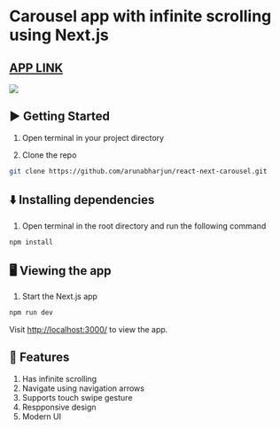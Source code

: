 # Carousel app with infinite scrolling using Next.js
## [APP LINK](https://carousel-app.arunabharjun.vercel.app/)
![](https://arunabharjun.com/api/project/photo/carousel-app)

## ▶️ Getting Started

1. Open terminal in your project directory

2. Clone the repo

```bash
git clone https://github.com/arunabharjun/react-next-carousel.git
```

## ⬇️ Installing dependencies

1. Open terminal in the root directory and run the following command

```bash
npm install
```

## 🖥 Viewing the app

1. Start the Next.js app

```bash
npm run dev
```

Visit [http://localhost:3000/](http://localhost:3000/) to view the app.

## 🌟 Features

1. Has infinite scrolling
2. Navigate using navigation arrows
3. Supports touch swipe gesture
4. Respponsive design
5. Modern UI
